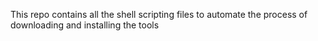 This repo contains all the shell scripting files to automate the process of downloading and installing the tools
